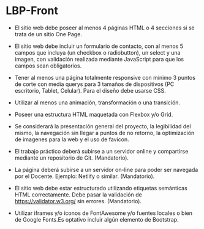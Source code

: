 # LBP-Front

- El sitio web debe poseer al menos 4 páginas HTML o 4 secciones
si se trata de un sitio One Page.

- El sitio web debe incluir un formulario de contacto, con al menos 5
campos que incluya (un checkbox o radiobutton), un select y una
imagen, con validación realizada mediante JavaScript para que los
campos sean obligatorios.

- Tener al menos una página totalmente responsive con mínimo 3
puntos de corte con media querys para 3 tamaños de dispositivos
(PC escritorio, Tablet, Celular). Para el diseño debe usarse CSS.

- Utilizar al menos una animación, transformación o una transición.

- Poseer una estructura HTML maquetada con Flexbox y/o Grid.

- Se considerará la presentación general del proyecto, la
legibilidad del mismo, la navegación sin llegar a puntos de no
retorno, la optimización de imagenes para la web y el uso de
favicon.

- El trabajo práctico deberá subirse a un servidor online y
compartirse mediante un repositorio de Git. (Mandatorio).

- La página deberá subirse a un servidor on-line para poder
ser navegada por el Docente. Ejemplo: Netlify o similar.
(Mandatorio).

- El sitio web debe estar estructurado utilizando etiquetas
semánticas HTML correctamente. Debe pasar la validación
de https://validator.w3.org/ sin errores. (Mandatorio).

- Utilizar iframes y/o íconos de FontAwesome y/o fuentes
locales o bien de Google Fonts.Es optativo incluir algún
elemento de Bootstrap.
